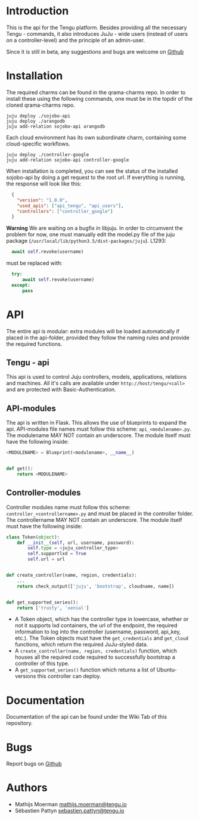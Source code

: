 # Introduction
This is the api for the Tengu platform. Besides providing all the necessary Tengu - commands, it also introduces
JuJu - wide users (instead of users on a controller-level) and the principle of an admin-user.

Since it is still in beta, any suggestions and bugs are welcome on [Github](https://github.com/tengu-team/layer-sojobo/issues)

# Installation
The required charms can be found in the qrama-charms repo. In order to install these using the following commands, one must be in the topdir of the cloned qrama-charms repo.
```
juju deploy ./sojobo-api
juju deploy ./arangodb
juju add-relation sojobo-api arangodb
```
Each cloud environment has its own subordinate charm, containing some cloud-specific workflows.
```
juju deploy ./controller-google
juju add-relation sojobo-api controller-google
```
When installation is completed, you can see the status of the installed sojobo-api by doing a get request to the root url. If everything is running, the response will look like this:
```json
  {
    "version": "1.0.0",
    "used_apis": ["api_tengu", "api_users"],
    "controllers": ["controller_google"]
  }
```
**Warning**
We are waiting on a bugfix in libjuju. In order to circumvent the problem for now, one must manually edit the model.py file of the juju package (`/usr/local/lib/python3.5/dist-packages/juju`).
L1293:
```python
  await self.revoke(username)
```
must be replaced with:
```python
  try:
      await self.revoke(username)
  except:
      pass
```


# API
The entire api is modular: extra modules will be loaded automatically if placed in the api-folder, provided they
follow the naming rules and provide the required functions.

## Tengu - api
This api is used to control Juju controllers, models, applications, relations and machines. All it's calls are available under
`http://host/tengu/<call>` and are protected with Basic-Authentication.

## API-modules
The api is written in Flask. This allows the use of blueprints to expand the api. API-modules file names must follow
this scheme: `api_<modulename>.py`. The modulename MAY NOT contain an underscore. The module itself must have the following
inside:
```python
<MODULENAME> = Blueprint(<modulename>, __name__)


def get():
    return <MODULENAME>
```

## Controller-modules
Controller modules name must follow this scheme: `controller_<controllername>.py` and must be placed in the controller folder.
The controllername MAY NOT contain an underscore. The module itself must have the following inside:
```python
class Token(object):
    def __init__(self, url, username, password):
        self.type = <juju_controller_type>
        self.supportlxd = True
        self.url = url


def create_controller(name, region, credentials):
    ...
    return check_output(['juju', 'bootstrap', cloudname, name])


def get_supported_series():
    return ['trusty', 'xenial']
```

* A Token object, which has the controller type in lowercase, whether or not it supports lxd containers, the url of the endpoint, the required information to log into the controller (username, password, api_key, etc.). The Token objects must have the `get_credentials` and `get_cloud` functions, which return the required JuJu-styled data.
* A `create_controller(name, region, credentials)` function, which houses all the required code required to successfully bootstrap a controller of this type.
* A `get_supported_series()` function which returns a list of Ubuntu-versions this controller can deploy.

# Documentation
Documentation of the api can be found under the Wiki Tab of this repository.  

# Bugs
Report bugs on [Github](https://github.com/tengu-team/layer-sojobo/issues)

# Authors
- Mathijs Moerman <mathijs.moerman@tengu.io>
- Sébastien Pattyn <sebastien.pattyn@tengu.io>
